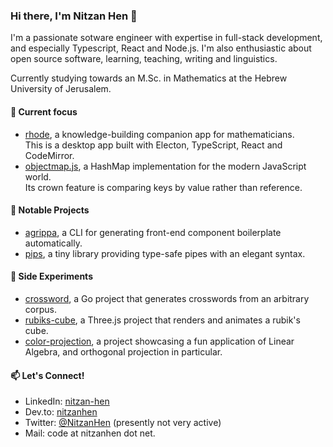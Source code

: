 ### Hi there, I'm Nitzan Hen 👋

I'm a passionate sotware engineer with expertise in full-stack development, and especially Typescript, React and Node.js.
I'm also enthusiastic about open source software, learning, teaching, writing and linguistics.

Currently studying towards an M.Sc. in Mathematics at the Hebrew University of Jerusalem.

#### 🌱 Current focus
- [rhode](https://github.com/nitzanhen/rhode-releases), a knowledge-building companion app for mathematicians.  
  This is a desktop app built with Electon, TypeScript, React and CodeMirror. 
- [objectmap.js](https://github.com/nitzanhen/objectmap.js), a HashMap implementation for the modern JavaScript world.  
  Its crown feature is comparing keys by value rather than reference. 

#### 🚀 Notable Projects
- [agrippa](https://github.com/nitzanhen/agrippa), a CLI for generating front-end component boilerplate automatically.
- [pips](https://github.com/nitzanhen/pips), a tiny library providing type-safe pipes with an elegant syntax.  
  
#### 🧪 Side Experiments
- [crossword](https://github.com/nitzanhen/crossword), a Go project that generates crosswords from an arbitrary corpus.  
- [rubiks-cube](https://github.com/nitzanhen/rubiks-cube), a Three.js project that renders and animates a rubik's cube.  
- [color-projection](https://github.com/nitzanhen/color-projection), a project showcasing a fun application of Linear Algebra, and orthogonal projection in particular.

#### 📫 Let's Connect!
- LinkedIn: [nitzan-hen](https://www.linkedin.com/in/nitzan-hen/)
- Dev.to: [nitzanhen](https://dev.to/nitzanhen)
- Twitter: [@NitzanHen](https://twitter.com/NitzanHen) (presently not very active) 
- Mail: code at nitzanhen dot net.
